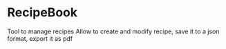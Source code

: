 # RecipeBook
Tool to manage recipes
Allow to create and modify recipe, save it to a json format, export it as pdf